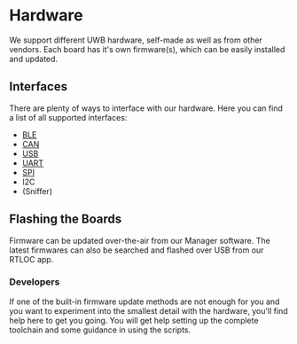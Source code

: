 # Hardware

We support different UWB hardware, self-made as well as from other vendors. Each board has it's own firmware(s), which can be easily installed and updated.

## Interfaces
There are plenty of ways to interface with our hardware. Here you can find a list of all supported interfaces:
 - [BLE](hw_interface_ble.html)
 - [CAN](hw_interface_can.html)
 - [USB](hw_interface_usb.html)
 - [UART](hw_interface_uart.html)
 - [SPI](hw_interface_spi.html)
 - I2C
 - (Sniffer)

## Flashing the Boards

Firmware can be updated over-the-air from our Manager software. The latest firmwares can also be searched and flashed over USB from our RTLOC app.

### Developers
If one of the built-in firmware update methods are not enough for you and you want to experiment into the smallest detail with the hardware, you'll find help here to get you going.
You will get help setting up the complete toolchain and some guidance in using the scripts.